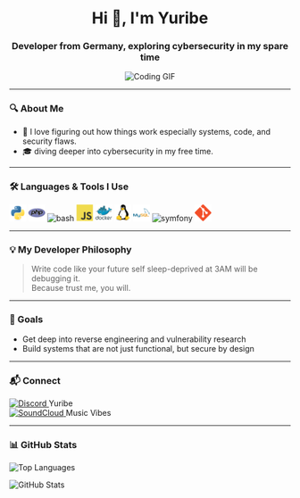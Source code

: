 <h1 align="center">Hi 👋, I'm Yuribe</h1>
<h3 align="center">Developer from Germany, exploring cybersecurity in my spare time</h3>

<p align="center">
  <img src="https://media0.giphy.com/media/v1.Y2lkPTc5MGI3NjExaThrdDVuM2M4aGozZDMxNDU5dmNiNmE2dTM3bnVzb2YwN2g0dDBtMSZlcD12MV9pbnRlcm5hbF9naWZfYnlfaWQmY3Q9Zw/3fBVaRM2c79TtXbyi6/giphy.gif" width="400" height="200" alt="Coding GIF" />
</p>

---

### 🔍 About Me

- 🧠 I love figuring out how things work especially systems, code, and security flaws.  
- 🎓 diving deeper into cybersecurity in my free time.

---

### 🛠️ Languages & Tools I Use

<p align="left">
  <img src="https://raw.githubusercontent.com/devicons/devicon/master/icons/python/python-original.svg" alt="python" width="30"/>
  <img src="https://raw.githubusercontent.com/devicons/devicon/master/icons/php/php-original.svg" alt="php" width="30"/>
  <img src="https://www.vectorlogo.zone/logos/gnu_bash/gnu_bash-icon.svg" alt="bash" width="30"/>
  <img src="https://raw.githubusercontent.com/devicons/devicon/master/icons/javascript/javascript-original.svg" alt="javascript" width="30"/>
  <img src="https://raw.githubusercontent.com/devicons/devicon/master/icons/docker/docker-original-wordmark.svg" alt="docker" width="30"/>
  <img src="https://raw.githubusercontent.com/devicons/devicon/master/icons/linux/linux-original.svg" alt="linux" width="30"/>
  <img src="https://raw.githubusercontent.com/devicons/devicon/master/icons/mysql/mysql-original-wordmark.svg" alt="mysql" width="30"/>
  <img src="https://symfony.com/logos/symfony_black_03.svg" alt="symfony" width="30"/>
  <img src="https://raw.githubusercontent.com/devicons/devicon/master/icons/git/git-original.svg" alt="git" width="30"/>
</p>

---

### 💡 My Developer Philosophy

> Write code like your future self sleep-deprived at 3AM will be debugging it.  
> Because trust me, you will.

---

### 🎯 Goals

- Get deep into reverse engineering and vulnerability research  
- Build systems that are not just functional, but secure by design

---

### 📬 Connect

<p align="left">
  <a href="https://discord.com/" target="_blank">
    <img src="https://www.vectorlogo.zone/logos/discord/discord-icon.svg" alt="Discord" width="30" />
  </a> <span> Yuribe</span>  
  <br/>
  <a href="https://soundcloud.com/yuribe/sets/hardstyle" target="_blank">
    <img src="https://www.svgrepo.com/show/135807/soundcloud.svg" alt="SoundCloud" width="30" />
  </a> <span> Music Vibes</span>
</p>

---

### 📊 GitHub Stats

<p>
  <img src="https://github-readme-stats.vercel.app/api/top-langs?username=yuriibe&show_icons=true&layout=compact" alt="Top Languages"/>
</p>
<p>
  <img src="https://github-readme-stats.vercel.app/api?username=yuriibe&show_icons=true" alt="GitHub Stats"/>
</p>
